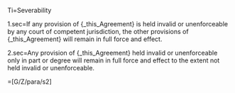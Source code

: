 Ti=Severability

1.sec=If any provision of {_this_Agreement} is held invalid or unenforceable by any court of competent jurisdiction, the other provisions of {_this_Agreement} will remain in full force and effect.

2.sec=Any provision of {_this_Agreement} held invalid or unenforceable only in part or degree will remain in full force and effect to the extent not held invalid or unenforceable.

=[G/Z/para/s2]

